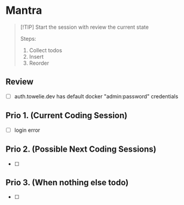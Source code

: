 # Mantra

> [!TIP] Start the session with review the current state
>
> Steps:
>
> 1. Collect todos
> 2. Insert
> 3. Reorder


## Review

- [ ] auth.towelie.dev has default docker "admin:password" credentials

## Prio 1. (Current Coding Session)

- [ ] login error

## Prio 2. (Possible Next Coding Sessions)

- [ ] 

## Prio 3. (When nothing else todo)

- [ ] 

